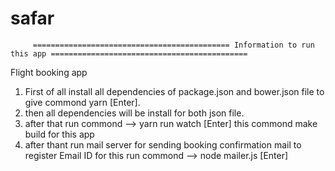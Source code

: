 # safar
         ============================================ Information to run this app ============================================

Flight booking app

1) First of all install all dependencies of package.json and bower.json file to give commond 
yarn [Enter].
2) then all dependencies will be install for both json file. 
3) after that run commond --> yarn run watch [Enter] this commond make build for this app
4) after thant run mail server for sending booking confirmation mail to register Email ID
for this run commond --> node mailer.js [Enter]

